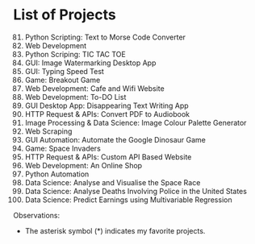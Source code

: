 # List of Projects

81. Python Scripting: Text to Morse Code Converter
82. Web Development
83. Python Scriping: TIC TAC TOE
84. GUI: Image Watermarking Desktop App
85. GUI: Typing Speed Test
86. Game: Breakout Game
87. Web Development: Cafe and Wifi Website
88. Web Development: To-DO List
89. GUI Desktop App: Disappearing Text Writing App
90. HTTP Request & APIs: Convert PDF to Audiobook
91. Image Processing & Data Science: Image Colour Palette Generator
92. Web Scraping
93. GUI Automation: Automate the Google Dinosaur Game
94. Game: Space Invaders
95. HTTP Request & APIs: Custom API Based Website
96. Web Development: An Online Shop
97. Python Automation
98. Data Science: Analyse and Visualise the Space Race
99. Data Science: Analyse Deaths Involving Police in the United States
100. Data Science: Predict Earnings using Multivariable Regression

Observations:

- The asterisk symbol (\*) indicates my favorite projects.
